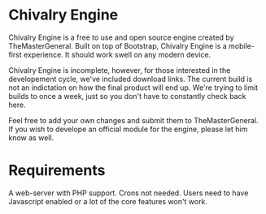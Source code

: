 # Chivalry Engine
Chivalry Engine is a free to use and open source engine created by TheMasterGeneral. Built on top of Bootstrap, Chivalry Engine is a mobile-first experience. It should work swell on any modern device.

Chivalry Engine is incomplete, however, for those interested in the developement cycle, we've included download links. The current build is not an indictation on how the final product will end up. We're trying to limit builds to once a week, just so you don't have to constantly check back here.

Feel free to add your own changes and submit them to TheMasterGeneral. If you wish to develope an official module for the engine, please let him know as well.

# Requirements
A web-server with PHP support. Crons not needed. Users need to have Javascript enabled or a lot of the core features won't work.
